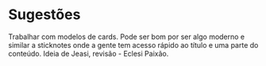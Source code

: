 # Sugestões

Trabalhar com modelos de cards. Pode ser bom por ser algo moderno e similar a sticknotes onde a gente tem acesso rápido ao título e uma parte do conteúdo. Ideia de Jeasi, revisão - Eclesi Paixão.